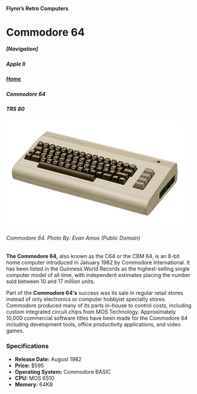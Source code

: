 <!DOCTYPE html>

<html>

<head>
	<meta charset=“utf-8”>
	<!--<title>Commodore 64</title> -->
</head>

<body>
<h4>Flynn’s Retro Computers</h4>
<h1>Commodore 64</h1>

<h5>[Navigation]</h5>
<h5>Apple II</h5>
<h5><a href="index.md">Home</a></h5>
<h5><em>Commodore 64</em></h5>
<h5>TRS 80</h5>

<img src="commodore-64.jpg" alt=“Commodore-64”>
<h6>Commodore 64. Photo By: Evan Amos (Public Domain)</h6>

<p><strong>The Commodore 64,</strong> also known as the C64 or the CBM 64, is an 8-bit home computer introduced in January 1982 by Commodore International. It has been listed in the Guinness World Records as the highest-selling single computer model of all time, with independent estimates placing the number sold between 10 and 17 million units.</p>

<p>Part of the <strong>Commodore 64's</strong> success was its sale in regular retail stores instead of only electronics or computer hobbyist specialty stores. Commodore produced many of its parts in-house to control costs, including custom integrated circuit chips from MOS Technology. Approximately 10,000 commercial software titles have been made for the Commodore 64 including development tools, office productivity applications, and video games.</p>


<h3>Specifications</h3>
<ul>
<li><strong>Release Date:</strong> August 1982</li>
<li><strong>Price:</strong> $595</li>
<li><strong>Operating System:</strong> Commodore BASIC</li>
<li><strong>CPU:</strong> MOS 6510</li>
<li><strong>Memory:</strong> 64KB</li>
</ul>
</body>

</html>
